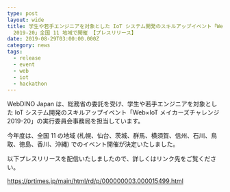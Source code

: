 ```yaml
---
type: post
layout: wide
title: 学生や若手エンジニアを対象とした IoT システム開発のスキルアップイベント「Web×IoT メイカーズチャレンジ
  2019-20」全国 11 地域で開催 【プレスリリース】
date: 2019-08-29T03:00:00.000Z
category: news
tags:
  - release
  - event
  - web
  - iot
  - hackathon
---
```

WebDINO Japan は、総務省の委託を受け、学生や若手エンジニアを対象とした IoT システム開発のスキルアップイベント「Web×IoT メイカーズチャレンジ 2019-20」の実行委員会事務局を担当しています。

今年度は、全国 11 の地域 (札幌、仙台、茨城、群馬、横須賀、信州、石川、鳥取、徳島、香川、沖縄) でのイベント開催が決定いたしました。

以下プレスリリースを配信いたしましたので、詳しくはリンク先をご覧ください。

https://prtimes.jp/main/html/rd/p/000000003.000015499.html
